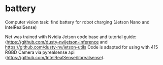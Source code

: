 # battery
Computer vision task: find battery for robot charging (Jetson Nano and IntelRealSense)

Net was trained with Nvidia Jetson code base and tutorial guide: (https://github.com/dusty-nv/jetson-inference and https://github.com/dusty-nv/jetson-utils
Code is adapted for using with 415 RGBD Camera via pyrealsense api (https://github.com/IntelRealSense/librealsense).
